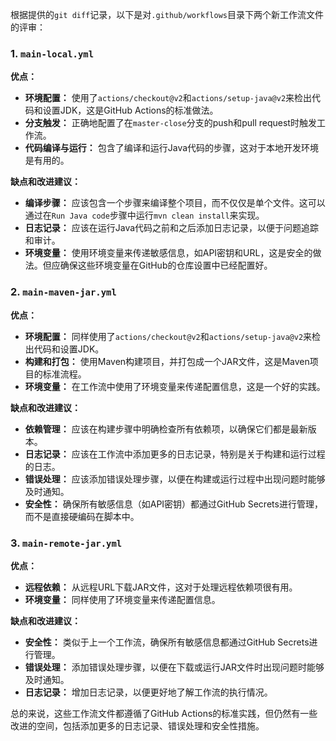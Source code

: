 根据提供的`git diff`记录，以下是对`.github/workflows`目录下两个新工作流文件的评审：

### 1. `main-local.yml`

**优点：**
- **环境配置：** 使用了`actions/checkout@v2`和`actions/setup-java@v2`来检出代码和设置JDK，这是GitHub Actions的标准做法。
- **分支触发：** 正确地配置了在`master-close`分支的push和pull request时触发工作流。
- **代码编译与运行：** 包含了编译和运行Java代码的步骤，这对于本地开发环境是有用的。

**缺点和改进建议：**
- **编译步骤：** 应该包含一个步骤来编译整个项目，而不仅仅是单个文件。这可以通过在`Run Java code`步骤中运行`mvn clean install`来实现。
- **日志记录：** 应该在运行Java代码之前和之后添加日志记录，以便于问题追踪和审计。
- **环境变量：** 使用环境变量来传递敏感信息，如API密钥和URL，这是安全的做法。但应确保这些环境变量在GitHub的仓库设置中已经配置好。

### 2. `main-maven-jar.yml`

**优点：**
- **环境配置：** 同样使用了`actions/checkout@v2`和`actions/setup-java@v2`来检出代码和设置JDK。
- **构建和打包：** 使用Maven构建项目，并打包成一个JAR文件，这是Maven项目的标准流程。
- **环境变量：** 在工作流中使用了环境变量来传递配置信息，这是一个好的实践。

**缺点和改进建议：**
- **依赖管理：** 应该在构建步骤中明确检查所有依赖项，以确保它们都是最新版本。
- **日志记录：** 应该在工作流中添加更多的日志记录，特别是关于构建和运行过程的日志。
- **错误处理：** 应该添加错误处理步骤，以便在构建或运行过程中出现问题时能够及时通知。
- **安全性：** 确保所有敏感信息（如API密钥）都通过GitHub Secrets进行管理，而不是直接硬编码在脚本中。

### 3. `main-remote-jar.yml`

**优点：**
- **远程依赖：** 从远程URL下载JAR文件，这对于处理远程依赖项很有用。
- **环境变量：** 同样使用了环境变量来传递配置信息。

**缺点和改进建议：**
- **安全性：** 类似于上一个工作流，确保所有敏感信息都通过GitHub Secrets进行管理。
- **错误处理：** 添加错误处理步骤，以便在下载或运行JAR文件时出现问题时能够及时通知。
- **日志记录：** 增加日志记录，以便更好地了解工作流的执行情况。

总的来说，这些工作流文件都遵循了GitHub Actions的标准实践，但仍然有一些改进的空间，包括添加更多的日志记录、错误处理和安全性措施。
